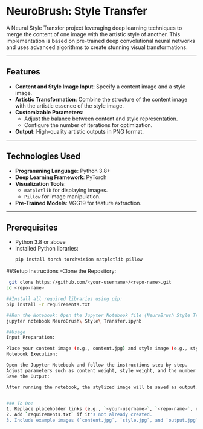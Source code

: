 # NeuroBrush: Style Transfer

A Neural Style Transfer project leveraging deep learning techniques to merge the content of one image with the artistic style of another. This implementation is based on pre-trained deep convolutional neural networks and uses advanced algorithms to create stunning visual transformations.

---

## Features

- **Content and Style Image Input**: Specify a content image and a style image.
- **Artistic Transformation**: Combine the structure of the content image with the artistic essence of the style image.
- **Customizable Parameters**:
  - Adjust the balance between content and style representation.
  - Configure the number of iterations for optimization.
- **Output**: High-quality artistic outputs in PNG format.

---

## Technologies Used

- **Programming Language**: Python 3.8+
- **Deep Learning Framework**: PyTorch
- **Visualization Tools**:
  - `matplotlib` for displaying images.
  - `Pillow` for image manipulation.
- **Pre-Trained Models**: VGG19 for feature extraction.

---

## Prerequisites

- Python 3.8 or above
- Installed Python libraries:
  ```bash
  pip install torch torchvision matplotlib pillow
##Setup Instructions
-Clone the Repository:
 ```bash
  git clone https://github.com/<your-username>/<repo-name>.git
cd <repo-name>

##Install all required libraries using pip:
pip install -r requirements.txt

##Run the Notebook: Open the Jupyter Notebook file (NeuroBrush Style Transfer.ipynb) in Jupyter Notebook or Jupyter Lab:
jupyter notebook NeuroBrush\ Style\ Transfer.ipynb

##Usage
Input Preparation:

Place your content image (e.g., content.jpg) and style image (e.g., style.jpg) in the working directory.
Notebook Execution:

Open the Jupyter Notebook and follow the instructions step by step.
Adjust parameters such as content weight, style weight, and the number of iterations to achieve the desired output.
Save the Output:

After running the notebook, the stylized image will be saved as output.jpg in the working directory.


### To Do:
1. Replace placeholder links (e.g., `<your-username>`, `<repo-name>`, email, and LinkedIn profile).
2. Add `requirements.txt` if it's not already created.
3. Include example images (`content.jpg`, `style.jpg`, and `output.jpg`) in the repository.






